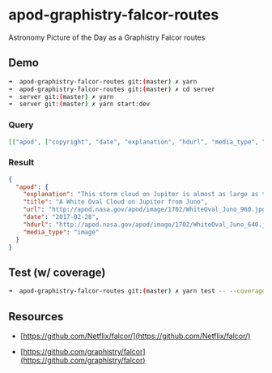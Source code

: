 # apod-graphistry-falcor-routes

Astronomy Picture of the Day as a Graphistry Falcor routes

## Demo

```bash
➜  apod-graphistry-falcor-routes git:(master) ✗ yarn
➜  apod-graphistry-falcor-routes git:(master) ✗ cd server
➜  server git:(master) ✗ yarn
➜  server git:(master) ✗ yarn start:dev
```

### Query

```json
[["apod", ["copyright", "date", "explanation", "hdurl", "media_type", "title", "url"]]]
```

### Result

```json
{
  "apod": {
    "explanation": "This storm cloud on Jupiter is almost as large as the Earth.  Known as a white oval, the swirling cloud is a high pressure system equivalent to an Earthly anticyclone. The cloud is one of a \"string of pearls\" ovals south of Jupiter's famous Great Red Spot.  Possibly, the Great Red Spot is just a really large white oval than turned red.  Surrounding clouds show interesting turbulence as they flow around and past the oval.  The featured image was captured on February 2 as NASA's robotic spacecraft Juno made a new pass just above the cloud tops of the Jovian world.  Over the next few years, Juno will continue to orbit and probe Jupiter, determine atmospheric water abundance, and attempt to determine if Jupiter has a solid surface beneath its thick clouds.",
    "title": "A White Oval Cloud on Jupiter from Juno",
    "url": "http://apod.nasa.gov/apod/image/1702/WhiteOval_Juno_960.jpg",
    "date": "2017-02-28",
    "hdurl": "http://apod.nasa.gov/apod/image/1702/WhiteOval_Juno_640.jpg",
    "media_type": "image"
  }
}
```

## Test (w/ coverage)

```bash
➜  apod-graphistry-falcor-routes git:(master) ✗ yarn test -- --coverage
```

## Resources

- [https://github.com/Netflix/falcor/](https://github.com/Netflix/falcor/)

- [https://github.com/graphistry/falcor](https://github.com/graphistry/falcor)
